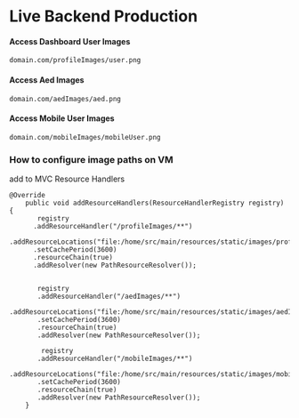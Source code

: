 # Live Backend Production

#### Access Dashboard User Images
    domain.com/profileImages/user.png

#### Access Aed Images
    domain.com/aedImages/aed.png
    
#### Access Mobile User Images
    domain.com/mobileImages/mobileUser.png

### How to configure image paths on VM

add to MVC Resource Handlers

    @Override
	    public void addResourceHandlers(ResourceHandlerRegistry registry) {
	       registry
	      .addResourceHandler("/profileImages/**")
	      .addResourceLocations("file:/home/src/main/resources/static/images/profileImages/")
	      .setCachePeriod(3600)
	      .resourceChain(true)
          .addResolver(new PathResourceResolver());
	       
	       
	       registry
           .addResourceHandler("/aedImages/**")
           .addResourceLocations("file:/home/src/main/resources/static/images/aedImages/")
           .setCachePeriod(3600)
           .resourceChain(true)
           .addResolver(new PathResourceResolver());
           
            registry
           .addResourceHandler("/mobileImages/**")
           .addResourceLocations("file:/home/src/main/resources/static/images/mobileImages/")
           .setCachePeriod(3600)
           .resourceChain(true)
           .addResolver(new PathResourceResolver());
	    }
